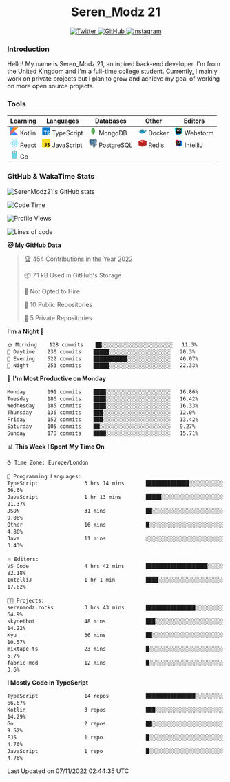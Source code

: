 <div align="center">
  <h1>Seren_Modz 21</h1>
  <a href="https://twitter.com/SerenModz21">
    <img alt="Twitter" src="https://img.shields.io/badge/twitter%20-%231DA1F2.svg?&style=for-the-badge&logo=Twitter&logoColor=white">
  </a>
  <a href="https://github.com/SerenModz21">
    <img alt="GitHub" src="https://img.shields.io/badge/github%20-%23121011.svg?&style=for-the-badge&logo=github&logoColor=white">
  </a>
  <a href="https://www.instagram.com/serenmodz21">
    <img alt="Instagram" src="https://img.shields.io/badge/instagram%20-%23E4405F.svg?&style=for-the-badge&logo=Instagram&logoColor=white">
  </a>
</div>

### Introduction

Hello! My name is Seren_Modz 21, an inpired back-end developer. I'm from the United Kingdom and I'm a full-time college student. Currently, I mainly work on private projects but I plan to grow and achieve my goal of working on more open source projects. 

### Tools

 **Learning**                                        | **Languages**                                               | **Databases**                                               | **Other**                                           | **Editors**                                                  
-----------------------------------------------------|-------------------------------------------------------------|-------------------------------------------------------------|-----------------------------------------------------|--------------------------------------------------------------
 <img width="19px" src="./assets/kotlin.svg"> Kotlin | <img width="19px" src="./assets/typescript.svg"> TypeScript | <img width="19px" src="./assets/mongodb.svg"> MongoDB       | <img width="19px" src="./assets/docker.svg"> Docker | <img width="19px" src="./assets/webstorm.svg"> Webstorm      
 <img width="19px" src="./assets/react.svg"> React   | <img width="19px" src="./assets/javascript.svg"> JavaScript | <img width="19px" src="./assets/postgresql.svg"> PostgreSQL | <img width="19px" src="./assets/redis.svg"> Redis   | <img width="19px" src="./assets/intellij-idea.svg"> IntelliJ
 <img width="19px" src="./assets/go.svg"> Go         |                                                             |                                                             |                                                     |                                                                                                               

### GitHub & WakaTime Stats

![SerenModz21's GitHub stats](https://github-readme-stats.vercel.app/api?username=SerenModz21&show_icons=true&theme=dark)

<!--START_SECTION:waka-->
![Code Time](http://img.shields.io/badge/Code%20Time-1%2C593%20hrs%2052%20mins-blue)

![Profile Views](http://img.shields.io/badge/Profile%20Views-5-blue)

![Lines of code](https://img.shields.io/badge/From%20Hello%20World%20I%27ve%20Written-15%20Thousand%20lines%20of%20code-blue)

**🐱 My GitHub Data** 

> 🏆 454 Contributions in the Year 2022
 > 
> 📦 7.1 kB Used in GitHub's Storage 
 > 
> 🚫 Not Opted to Hire
 > 
> 📜 10 Public Repositories 
 > 
> 🔑 5 Private Repositories  
 > 
**I'm a Night 🦉** 

```text
🌞 Morning    128 commits    ██░░░░░░░░░░░░░░░░░░░░░░░   11.3% 
🌆 Daytime    230 commits    █████░░░░░░░░░░░░░░░░░░░░   20.3% 
🌃 Evening    522 commits    ███████████░░░░░░░░░░░░░░   46.07% 
🌙 Night      253 commits    █████░░░░░░░░░░░░░░░░░░░░   22.33%

```
📅 **I'm Most Productive on Monday** 

```text
Monday       191 commits    ████░░░░░░░░░░░░░░░░░░░░░   16.86% 
Tuesday      186 commits    ████░░░░░░░░░░░░░░░░░░░░░   16.42% 
Wednesday    185 commits    ████░░░░░░░░░░░░░░░░░░░░░   16.33% 
Thursday     136 commits    ███░░░░░░░░░░░░░░░░░░░░░░   12.0% 
Friday       152 commits    ███░░░░░░░░░░░░░░░░░░░░░░   13.42% 
Saturday     105 commits    ██░░░░░░░░░░░░░░░░░░░░░░░   9.27% 
Sunday       178 commits    ████░░░░░░░░░░░░░░░░░░░░░   15.71%

```


📊 **This Week I Spent My Time On** 

```text
⌚︎ Time Zone: Europe/London

💬 Programming Languages: 
TypeScript               3 hrs 14 mins       ██████████████░░░░░░░░░░░   56.6% 
JavaScript               1 hr 13 mins        █████░░░░░░░░░░░░░░░░░░░░   21.37% 
JSON                     31 mins             ██░░░░░░░░░░░░░░░░░░░░░░░   9.08% 
Other                    16 mins             █░░░░░░░░░░░░░░░░░░░░░░░░   4.86% 
Java                     11 mins             ░░░░░░░░░░░░░░░░░░░░░░░░░   3.43%

🔥 Editors: 
VS Code                  4 hrs 42 mins       ████████████████████░░░░░   82.18% 
IntelliJ                 1 hr 1 min          ████░░░░░░░░░░░░░░░░░░░░░   17.82%

🐱‍💻 Projects: 
serenmodz.rocks          3 hrs 43 mins       ████████████████░░░░░░░░░   64.9% 
skynetbot                48 mins             ███░░░░░░░░░░░░░░░░░░░░░░   14.22% 
Kyu                      36 mins             ██░░░░░░░░░░░░░░░░░░░░░░░   10.57% 
mixtape-ts               23 mins             █░░░░░░░░░░░░░░░░░░░░░░░░   6.7% 
fabric-mod               12 mins             █░░░░░░░░░░░░░░░░░░░░░░░░   3.6%

```

**I Mostly Code in TypeScript** 

```text
TypeScript               14 repos            ████████████████░░░░░░░░░   66.67% 
Kotlin                   3 repos             ███░░░░░░░░░░░░░░░░░░░░░░   14.29% 
Go                       2 repos             ██░░░░░░░░░░░░░░░░░░░░░░░   9.52% 
EJS                      1 repo              █░░░░░░░░░░░░░░░░░░░░░░░░   4.76% 
JavaScript               1 repo              █░░░░░░░░░░░░░░░░░░░░░░░░   4.76%

```



 Last Updated on 07/11/2022 02:44:35 UTC
<!--END_SECTION:waka-->
